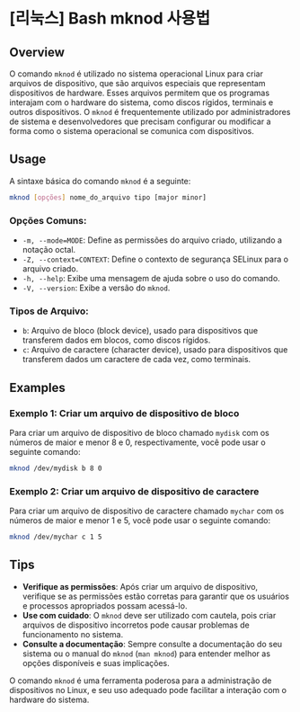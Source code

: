 # [리눅스] Bash mknod 사용법

## Overview
O comando `mknod` é utilizado no sistema operacional Linux para criar arquivos de dispositivo, que são arquivos especiais que representam dispositivos de hardware. Esses arquivos permitem que os programas interajam com o hardware do sistema, como discos rígidos, terminais e outros dispositivos. O `mknod` é frequentemente utilizado por administradores de sistema e desenvolvedores que precisam configurar ou modificar a forma como o sistema operacional se comunica com dispositivos.

## Usage
A sintaxe básica do comando `mknod` é a seguinte:

```bash
mknod [opções] nome_do_arquivo tipo [major minor]
```

### Opções Comuns:
- `-m, --mode=MODE`: Define as permissões do arquivo criado, utilizando a notação octal.
- `-Z, --context=CONTEXT`: Define o contexto de segurança SELinux para o arquivo criado.
- `-h, --help`: Exibe uma mensagem de ajuda sobre o uso do comando.
- `-V, --version`: Exibe a versão do `mknod`.

### Tipos de Arquivo:
- `b`: Arquivo de bloco (block device), usado para dispositivos que transferem dados em blocos, como discos rígidos.
- `c`: Arquivo de caractere (character device), usado para dispositivos que transferem dados um caractere de cada vez, como terminais.

## Examples
### Exemplo 1: Criar um arquivo de dispositivo de bloco
Para criar um arquivo de dispositivo de bloco chamado `mydisk` com os números de maior e menor 8 e 0, respectivamente, você pode usar o seguinte comando:

```bash
mknod /dev/mydisk b 8 0
```

### Exemplo 2: Criar um arquivo de dispositivo de caractere
Para criar um arquivo de dispositivo de caractere chamado `mychar` com os números de maior e menor 1 e 5, você pode usar o seguinte comando:

```bash
mknod /dev/mychar c 1 5
```

## Tips
- **Verifique as permissões**: Após criar um arquivo de dispositivo, verifique se as permissões estão corretas para garantir que os usuários e processos apropriados possam acessá-lo.
- **Use com cuidado**: O `mknod` deve ser utilizado com cautela, pois criar arquivos de dispositivo incorretos pode causar problemas de funcionamento no sistema.
- **Consulte a documentação**: Sempre consulte a documentação do seu sistema ou o manual do `mknod` (`man mknod`) para entender melhor as opções disponíveis e suas implicações.

O comando `mknod` é uma ferramenta poderosa para a administração de dispositivos no Linux, e seu uso adequado pode facilitar a interação com o hardware do sistema.